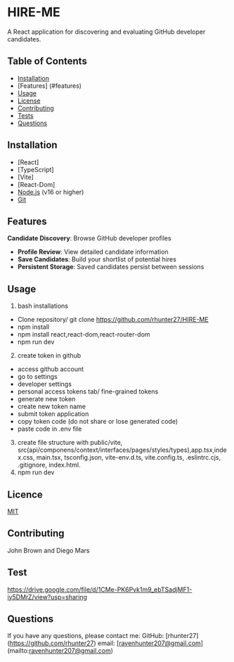# HIRE-ME

A React application for discovering and evaluating GitHub developer candidates.


## Table of Contents
- [Installation](#installation)
- [Features] (#features)
- [Usage](#usage)
- [License](#license)
- [Contributing](#contributing)
- [Tests](#tests)
- [Questions](#questions)

## Installation
- [React]
- [TypeScript]
- [Vite]
- [React-Dom]
- [Node.js](https://nodejs.org/) (v16 or higher)
- [Git](https://git-scm.com/)


## Features
**Candidate Discovery**: Browse GitHub developer profiles
- **Profile Review**: View detailed candidate information
- **Save Candidates**: Build your shortlist of potential hires
- **Persistent Storage**: Saved candidates persist between sessions

## Usage
1. bash installations
- Clone repository/ git clone  https://github.com/rhunter27/HIRE-ME
- npm install
- npm install react,react-dom,react-router-dom
- npm run dev
2. create token in github
- access github account
- go to settings
- developer settings
- personal access tokens tab/ fine-grained tokens
- generate new token
- create new token name 
- submit token application
- copy token code (do not share or lose generated code)
- paste code in .env file
3. create file structure with public/vite, src(api/componens/context/interfaces/pages/styles/types),app.tsx,index.css, main.tsx, tsconfig.json, vite-env.d.ts, vite.config.ts, .eslintrc.cjs, .gitignore, index.html.
4. npm run dev

## Licence
[MIT](https://choosealicense.com/licenses/mit/)


## Contributing 
John Brown and Diego Mars

## Test
https://drive.google.com/file/d/1CMe-PK6Pvk1m9_ebTSadjMF1-iy5DMrZ/view?usp=sharing

## Questions
If you have any questions, please contact me:
GitHub: [rhunter27] (https://github.com/rhunter27)
email: [ravenhunter207@gmail.com] (mailto:ravenhunter207@gmail.com)